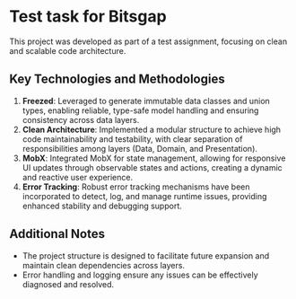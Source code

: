 # Test task for Bitsgap

This project was developed as part of a test assignment, focusing on clean and scalable code architecture.

## Key Technologies and Methodologies

1. **Freezed**: Leveraged to generate immutable data classes and union types, enabling reliable, type-safe model handling and ensuring consistency across data layers.
2. **Clean Architecture**: Implemented a modular structure to achieve high code maintainability and testability, with clear separation of responsibilities among layers (Data, Domain, and Presentation).
3. **MobX**: Integrated MobX for state management, allowing for responsive UI updates through observable states and actions, creating a dynamic and reactive user experience.
4. **Error Tracking**: Robust error tracking mechanisms have been incorporated to detect, log, and manage runtime issues, providing enhanced stability and debugging support.

## Additional Notes

- The project structure is designed to facilitate future expansion and maintain clean dependencies across layers.
- Error handling and logging ensure any issues can be effectively diagnosed and resolved.
